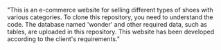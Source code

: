 "This is an e-commerce website for selling different types of shoes with various categories. To clone this repository, you need to understand the code. The database named 'wonder' and other required data, such as tables, are uploaded in this repository. This website has been developed according to the client's requirements."

